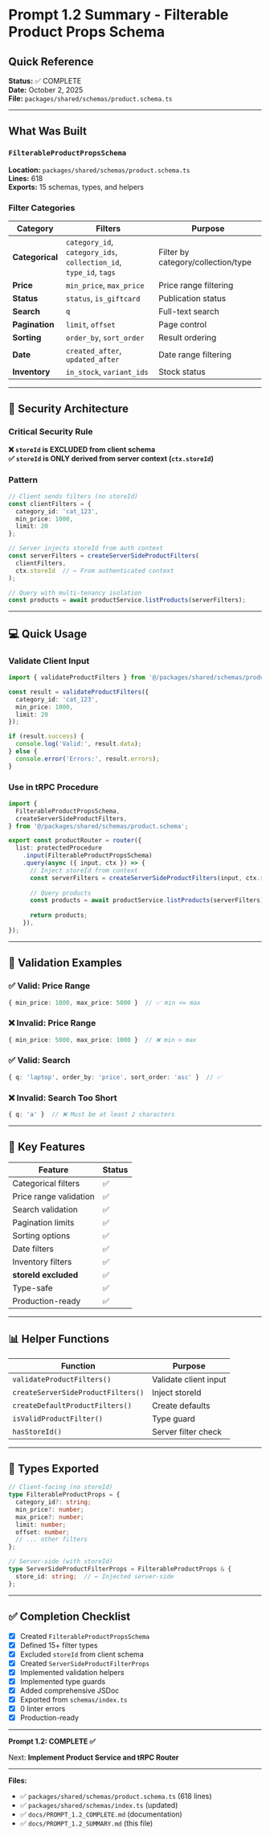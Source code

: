 # Prompt 1.2 Summary - Filterable Product Props Schema

## Quick Reference

**Status:** ✅ COMPLETE  
**Date:** October 2, 2025  
**File:** `packages/shared/schemas/product.schema.ts`

---

## What Was Built

### `FilterableProductPropsSchema`

**Location:** `packages/shared/schemas/product.schema.ts`  
**Lines:** 618  
**Exports:** 15 schemas, types, and helpers

### Filter Categories

| Category | Filters | Purpose |
|----------|---------|---------|
| **Categorical** | `category_id`, `category_ids`, `collection_id`, `type_id`, `tags` | Filter by category/collection/type |
| **Price** | `min_price`, `max_price` | Price range filtering |
| **Status** | `status`, `is_giftcard` | Publication status |
| **Search** | `q` | Full-text search |
| **Pagination** | `limit`, `offset` | Page control |
| **Sorting** | `order_by`, `sort_order` | Result ordering |
| **Date** | `created_after`, `updated_after` | Date range filtering |
| **Inventory** | `in_stock`, `variant_ids` | Stock status |

---

## 🔐 Security Architecture

### Critical Security Rule

**❌ `storeId` is EXCLUDED from client schema**  
**✅ `storeId` is ONLY derived from server context (`ctx.storeId`)**

### Pattern

```typescript
// Client sends filters (no storeId)
const clientFilters = {
  category_id: 'cat_123',
  min_price: 1000,
  limit: 20
};

// Server injects storeId from auth context
const serverFilters = createServerSideProductFilters(
  clientFilters,
  ctx.storeId  // ← From authenticated context
);

// Query with multi-tenancy isolation
const products = await productService.listProducts(serverFilters);
```

---

## 💻 Quick Usage

### Validate Client Input

```typescript
import { validateProductFilters } from '@/packages/shared/schemas/product.schema';

const result = validateProductFilters({
  category_id: 'cat_123',
  min_price: 1000,
  limit: 20
});

if (result.success) {
  console.log('Valid:', result.data);
} else {
  console.error('Errors:', result.errors);
}
```

### Use in tRPC Procedure

```typescript
import {
  FilterableProductPropsSchema,
  createServerSideProductFilters,
} from '@/packages/shared/schemas/product.schema';

export const productRouter = router({
  list: protectedProcedure
    .input(FilterableProductPropsSchema)
    .query(async ({ input, ctx }) => {
      // Inject storeId from context
      const serverFilters = createServerSideProductFilters(input, ctx.storeId);
      
      // Query products
      const products = await productService.listProducts(serverFilters);
      
      return products;
    }),
});
```

---

## 🧪 Validation Examples

### ✅ Valid: Price Range
```typescript
{ min_price: 1000, max_price: 5000 }  // ✅ min <= max
```

### ❌ Invalid: Price Range
```typescript
{ min_price: 5000, max_price: 1000 }  // ❌ min > max
```

### ✅ Valid: Search
```typescript
{ q: 'laptop', order_by: 'price', sort_order: 'asc' }  // ✅
```

### ❌ Invalid: Search Too Short
```typescript
{ q: 'a' }  // ❌ Must be at least 2 characters
```

---

## 🎯 Key Features

| Feature | Status |
|---------|--------|
| Categorical filters | ✅ |
| Price range validation | ✅ |
| Search validation | ✅ |
| Pagination limits | ✅ |
| Sorting options | ✅ |
| Date filters | ✅ |
| Inventory filters | ✅ |
| **storeId excluded** | ✅ |
| Type-safe | ✅ |
| Production-ready | ✅ |

---

## 📊 Helper Functions

| Function | Purpose |
|----------|---------|
| `validateProductFilters()` | Validate client input |
| `createServerSideProductFilters()` | Inject storeId |
| `createDefaultProductFilters()` | Create defaults |
| `isValidProductFilter()` | Type guard |
| `hasStoreId()` | Server filter check |

---

## 📝 Types Exported

```typescript
// Client-facing (no storeId)
type FilterableProductProps = {
  category_id?: string;
  min_price?: number;
  max_price?: number;
  limit: number;
  offset: number;
  // ... other filters
};

// Server-side (with storeId)
type ServerSideProductFilterProps = FilterableProductProps & {
  store_id: string;  // ← Injected server-side
};
```

---

## ✅ Completion Checklist

- [x] Created `FilterableProductPropsSchema`
- [x] Defined 15+ filter types
- [x] Excluded `storeId` from client schema
- [x] Created `ServerSideProductFilterProps`
- [x] Implemented validation helpers
- [x] Implemented type guards
- [x] Added comprehensive JSDoc
- [x] Exported from `schemas/index.ts`
- [x] 0 linter errors
- [x] Production-ready

---

**Prompt 1.2: COMPLETE ✅**

Next: **Implement Product Service and tRPC Router**

---

**Files:**
- ✅ `packages/shared/schemas/product.schema.ts` (618 lines)
- ✅ `packages/shared/schemas/index.ts` (updated)
- ✅ `docs/PROMPT_1.2_COMPLETE.md` (documentation)
- ✅ `docs/PROMPT_1.2_SUMMARY.md` (this file)

